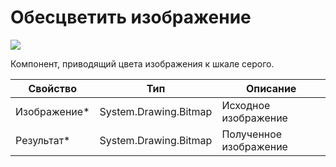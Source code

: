 # Обесцветить изображение

![](../../../resources/basic/data/images/image-(397).png)

Компонент, приводящий цвета изображения к шкале серого.

| Свойство      | Тип                   | Описание               |
| ------------- | --------------------- | ---------------------- |
| Изображение\* | System.Drawing.Bitmap | Исходное изображение   |
| Результат\*   | System.Drawing.Bitmap | Полученное изображение |

